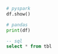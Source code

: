 
```python
# pyspark
df.show()
```

```python
# pandas
print(df)
```

```sql
-- sql
select * from tbl
```
